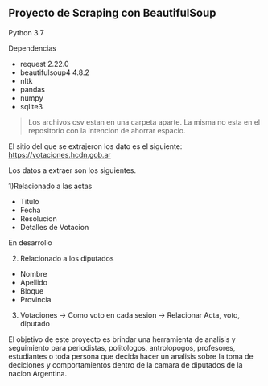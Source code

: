 ## Proyecto de Scraping con BeautifulSoup

Python 3.7

Dependencias
- request 2.22.0
- beautifulsoup4 4.8.2
- nltk
- pandas
- numpy
- sqlite3

> Los archivos csv estan en una carpeta aparte. La misma no esta en el repositorio con la intencion de ahorrar espacio.

El sitio del que se extrajeron los dato es el siguiente: https://votaciones.hcdn.gob.ar

Los datos a extraer son los siguientes.

 1)Relacionado a las actas
 - Titulo 
 - Fecha 
 - Resolucion
 - Detalles de Votacion
 
 En desarrollo
 
 2) Relacionado a los diputados
 - Nombre
 - Apellido
 - Bloque
 - Provincia
 3) Votaciones -> Como voto en cada sesion -> Relacionar Acta, voto, diputado


El objetivo de este proyecto es brindar una herramienta de analisis y seguimiento para periodistas, politologos, antrolopogos, profesores, estudiantes o toda persona que decida hacer un analisis sobre la toma de deciciones y comportamientos dentro de la camara de diputados de la nacion Argentina.



